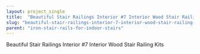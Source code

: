 ```yaml
---
layout: project_single
title:  "Beautiful Stair Railings Interior #7 Interior Wood Stair Railing Kits"
slug: "beautiful-stair-railings-interior-7-interior-wood-stair-railing-kits"
parent: "iron-stair-rails-for-indoor-stairs"
---
```

Beautiful Stair Railings Interior #7 Interior Wood Stair Railing Kits